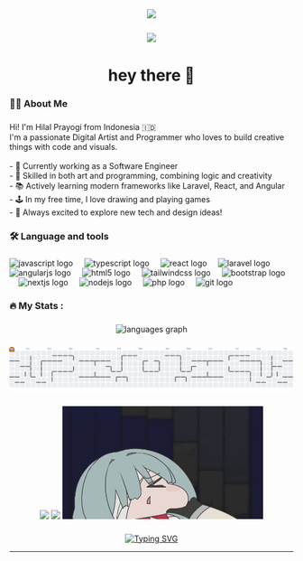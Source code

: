 <div align="center">
  <img height="150" src="https://media.giphy.com/media/M9gbBd9nbDrOTu1Mqx/giphy.gif"  />
</div>

###

<div align="center">
  <img src="https://visitor-badge.laobi.icu/badge?page_id=Hilal5.Hilal5&"  />
</div>

###

<h1 align="center">hey there 👋</h1>

###

<h3 align="left">👩‍💻  About Me</h3>

###

<p align="left">Hi! I'm Hilal Prayogi from Indonesia 🇮🇩<br>I'm a passionate Digital Artist and Programmer who loves to build creative things with code and visuals.<br><br>- 🔭 Currently working as a Software Engineer<br>- 🎨 Skilled in both art and programming, combining logic and creativity<br>- 📚 Actively learning modern frameworks like Laravel, React, and Angular<br>- 🕹️ In my free time, I love drawing and playing games<br>- 🚀 Always excited to explore new tech and design ideas!</p>

###

<h3 align="left">🛠 Language and tools</h3>

###

<div align="left">
  <img src="https://cdn.jsdelivr.net/gh/devicons/devicon/icons/javascript/javascript-original.svg" height="40" alt="javascript logo"  />
  <img width="12" />
  <img src="https://cdn.jsdelivr.net/gh/devicons/devicon/icons/typescript/typescript-original.svg" height="40" alt="typescript logo"  />
  <img width="12" />
  <img src="https://cdn.jsdelivr.net/gh/devicons/devicon/icons/react/react-original.svg" height="40" alt="react logo"  />
  <img width="12" />
  <img src="https://cdn.jsdelivr.net/gh/devicons/devicon/icons/laravel/laravel-original.svg" height="40" alt="laravel logo"  />
  <img width="12" />
  <img src="https://cdn.jsdelivr.net/gh/devicons/devicon/icons/angularjs/angularjs-original.svg" height="40" alt="angularjs logo"  />
  <img width="12" />
  <img src="https://cdn.jsdelivr.net/gh/devicons/devicon/icons/html5/html5-original.svg" height="40" alt="html5 logo"  />
  <img width="12" />
  <img src="https://cdn.jsdelivr.net/gh/devicons/devicon/icons/tailwindcss/tailwindcss-original-wordmark.svg" height="40" alt="tailwindcss logo"  />
  <img width="12" />
  <img src="https://cdn.jsdelivr.net/gh/devicons/devicon/icons/bootstrap/bootstrap-original.svg" height="40" alt="bootstrap logo"  />
  <img width="12" />
  <img src="https://cdn.jsdelivr.net/gh/devicons/devicon/icons/nextjs/nextjs-original.svg" height="40" alt="nextjs logo"  />
  <img width="12" />
  <img src="https://cdn.jsdelivr.net/gh/devicons/devicon/icons/nodejs/nodejs-original.svg" height="40" alt="nodejs logo"  />
  <img width="12" />
  <img src="https://cdn.jsdelivr.net/gh/devicons/devicon/icons/php/php-original.svg" height="40" alt="php logo"  />
  <img width="12" />
  <img src="https://cdn.jsdelivr.net/gh/devicons/devicon/icons/git/git-original.svg" height="40" alt="git logo"  />
</div>

###

<h3 align="left">🔥   My Stats :</h3>

###

<div align="center">
  <img src="https://github-readme-stats.vercel.app/api/top-langs?username=Hilal5&locale=en&hide_title=false&layout=compact&card_width=320&langs_count=5&theme=dracula&hide_border=false&order=2" height="150" alt="languages graph"  />
</div>

###

<picture>
  <source media="(prefers-color-scheme: dark)" srcset="https://raw.githubusercontent.com/Hilal5/Hilal5/output/pacman-contribution-graph-dark.svg">
  <source media="(prefers-color-scheme: light)" srcset="https://raw.githubusercontent.com/Hilal5/Hilal5/output/pacman-contribution-graph.svg">
  <img alt="pacman contribution graph" src="https://raw.githubusercontent.com/Hilal5/Hilal5/output/pacman-contribution-graph.svg">
</picture>

###

<div align="center">
  <img height="200" src="img/a1xifd.gif"  />
  <img height="200" src="img/1000035323.gif.gif"  />
  <img height="200" src="img/marshmellow2.gif"  />
</div>

###

<p align="center">
  <a href="https://git.io/typing-svg">
<!--     <img src="https://readme-typing-svg.herokuapp.com?size=24&color=00FF99&center=true&vCenter=true&width=500&lines=Thanks+for+visiting+my+GitHub!;Have+a+nice+day+🚀" alt="Typing SVG" /> -->
<!--     <img src="https://readme-typing-svg.herokuapp.com?font=Fira+Code&size=25&duration=3000&pause=1000&color=gradient&background=FFFFFF00&center=true&vCenter=true&multiline=false&width=600&height=100&lines=Welcome+to+my+GitHub+Profile!+👋;I'm+a+Passionate+Developer+💻;Thanks+for+visiting!+⭐;Let's+build+something+amazing+together!+🚀" alt="Typing SVG" /> -->
<!--     <img src="https://readme-typing-svg.herokuapp.com?font=Orbitron&weight=900&size=27&duration=3000&pause=1000&color=00FF41&background=000000&center=true&vCenter=true&random=false&width=700&height=100&lines=SYSTEM+INITIALIZED...;WELCOME+TO+MY+DIGITAL+SPACE+⚡;EXPLORING+THE+CODE+UNIVERSE+🌌;THANKS+FOR+VISITING!+💚" alt="Typing SVG" /> -->
<!--     <img src="https://readme-typing-svg.herokuapp.com?font=Inter&weight=600&size=22&duration=4000&pause=1500&color=2E3440&center=true&vCenter=true&width=550&lines=Hello%2C+World!+I'm+a+Developer;Building+innovative+solutions;Open+to+collaboration;Thanks+for+stopping+by!" alt="Typing SVG" /> -->
<!--     <img src="https://readme-typing-svg.herokuapp.com?font=Comic+Neue&weight=700&size=24&duration=2500&pause=800&color=FF6B6B&center=true&vCenter=true&multiline=false&repeat=true&width=600&height=80&lines=Hey+there!+Welcome!+🎉;I+love+coding+and+creating+✨;Check+out+my+projects+below+👇;Happy+coding!+🦄" alt="Typing SVG" /> -->
    <img src="https://readme-typing-svg.herokuapp.com?font=JetBrains+Mono&size=20&duration=4000&pause=1000&color=E6E6E6&background=0D111700&center=true&vCenter=true&width=500&lines=welcome.+i+build+things.;explore+my+repositories.;thanks+for+visiting." alt="Typing SVG" />
  </a>
</p>

---
